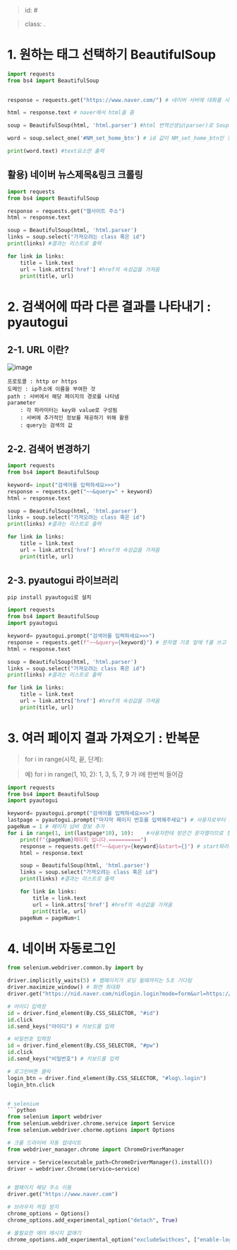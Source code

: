 >id: #

> class: . 

# 1. 원하는 태그 선택하기 BeautifulSoup
```python
import requests
from bs4 import BeautifulSoup

 
response = requests.get("https://www.naver.com/") # 네이버 서버에 대화를 시도

html = response.text # naver에서 html을 줌 

soup = BeautifulSoup(html, 'html.parser') #html 번역선생님(parser)로 Soup를 만듦

word = soup.select_one('#NM_set_home_btn') # id 값이 NM_set_home_btn인 것 한개를 찾아 냄

print(word.text) #text요소만 출력 
```

## 활용) 네이버 뉴스제목&링크 크롤링
```python
import requests
from bs4 import BeautifulSoup

response = requests.get("웹사이트 주소")
html = response.text

soup = BeautifulSoup(html, 'html.parser')
links = soup.select("가져오려는 class 혹은 id") 
print(links) #결과는 리스트로 출력

for link in links:
	title = link.text
	url = link.attrs['href'] #href의 속성값을 가져옴
	print(title, url)
```
# 2. 검색어에 따라 다른 결과를 나타내기 : pyautogui
## 2-1. URL 이란?
![image](https://github.com/uhyozzy/TIL/assets/134241881/7742c053-55f6-4679-b1f2-210b00f732a5)
```
프로토콜 : http or https
도메인 : ip주소에 이름을 부여한 것 
path : 서버에서 해당 페이지의 경로를 나타냄
parameter
	: 각 파라미터는 key와 value로 구성됨
	: 서버에 추가적인 정보를 제공하기 위해 활용 
	: query는 검색의 값 
```

## 2-2. 검색어 변경하기 
```python
import requests
from bs4 import BeautifulSoup

keyword= input("검색어를 입력하세요>>>")
response = requests.get("~~&query=" + keyword)
html = response.text

soup = BeautifulSoup(html, 'html.parser')
links = soup.select("가져오려는 class 혹은 id") 
print(links) #결과는 리스트로 출력

for link in links:
	title = link.text
	url = link.attrs['href'] #href의 속성값을 가져옴
	print(title, url)
``` 
## 2-3. pyautogui 라이브러리
```python
pip install pyautogui로 설치

import requests
from bs4 import BeautifulSoup
import pyautogui

keyword= pyautogui.prompt("검색어를 입력하세요>>>")
response = requests.get(f"~~&query={keyword}") # 문자열 기호 앞에 f를 쓰고 변수가 들어가는 자리에 {변수}
html = response.text

soup = BeautifulSoup(html, 'html.parser')
links = soup.select("가져오려는 class 혹은 id") 
print(links) #결과는 리스트로 출력

for link in links:
	title = link.text
	url = link.attrs['href'] #href의 속성값을 가져옴
	print(title, url)

```
# 3. 여러 페이지 결과 가져오기 : 반복문
> for i in range(시작, 끝, 단계):

> 예) for i in range(1, 10, 2):
	1, 3, 5, 7, 9 가 i에 한번씩 들어감

```python
import requests
from bs4 import BeautifulSoup
import pyautogui

keyword= pyautogui.prompt("검색어를 입력하세요>>>")
lastpage = pyautogui.prompt("마지막 페이지 번호를 입력해주세요") # 사용자로부터 페이지 수 입력받기
pageNum = 1 # 페이지 넘버 정보 추가 
for i in range(1, int(lastpage*10), 10):	#사용자한테 받은건 문자열이므로 정수로 변환해주어야 함
	print(f"{pageNum}페이지 입니다.==========")
	response = requests.get(f"~~&query={keyword}&start={}") # start파라미터 이용하여 페이지정보 추가
	html = response.text

	soup = BeautifulSoup(html, 'html.parser')
	links = soup.select("가져오려는 class 혹은 id") 
	print(links) #결과는 리스트로 출력

	for link in links:
		title = link.text
		url = link.attrs['href'] #href의 속성값을 가져옴
		print(title, url)
	pageNum = pageNum+1
```

# 4. 네이버 자동로그인
```python
from selenium.webdriver.common.by import by

driver.implicitly_waits(5) # 웹페이지가 로딩 될때까지는 5초 기다림 
driver.maximize_window() # 화면 최대화 
driver.get("https://nid.naver.com/nidlogin.login?mode=form&url=https://www.naver.com/")

# 아이디 입력창
id = driver.find_element(By.CSS_SELECTOR, "#id")
id.click
id.send_keys("아이디") # 키보드를 입력

# 비밀번호 입력창
id = driver.find_element(By.CSS_SELECTOR, "#pw")
id.click
id.send_keys("비밀번호") # 키보드를 입력

# 로그인버튼 클릭
login_btn = driver.find_element(By.CSS_SELECTOR, "#log\.login")
login_btn.click

```

```python

# selenium
```python
from selenium import webdriver
from selenium.webdriver.chrome.service import Service
from selenium.webdriver.chorme.options import Options

# 크롬 드라이버 자동 업데이트
from webdriver_manager.chrome import ChromeDriverManager

service = Service(excutable_path=ChromeDriverManager().install())
driver = webdriver.Chrome(service=service)


# 웹페이지 해당 주소 이동
driver.get("https://www.naver.com")

# 브라우저 꺼짐 방지
chrome_options = Options()
chrome_options.add_experimental_option("detach", True)

# 불필요한 에러 메시지 없애기
chrome_opotions.add_experimental_option("excludeSwithces", ["enable-logging"])

```
